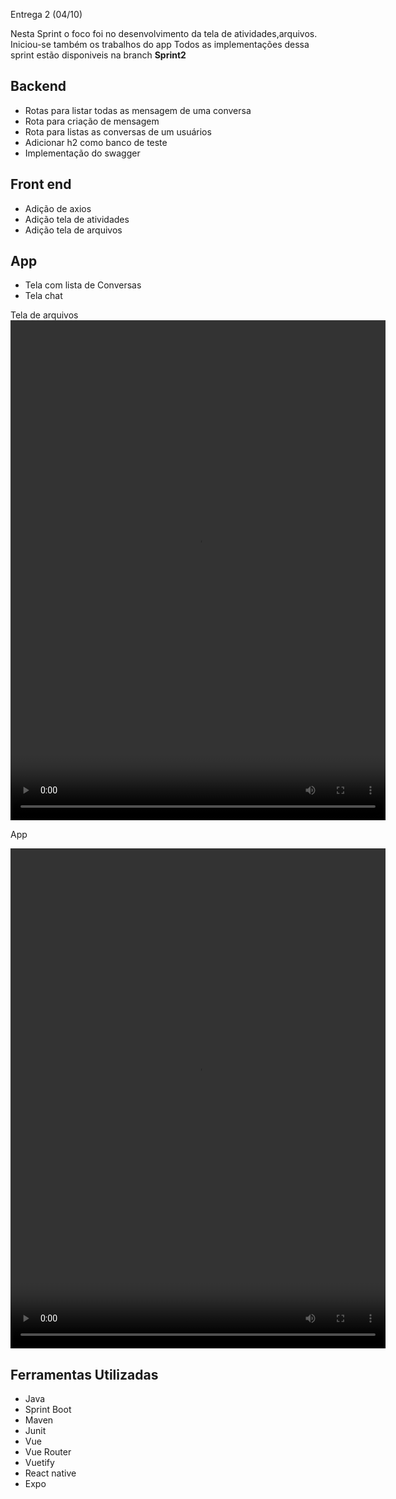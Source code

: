  Entrega 2 (04/10)

Nesta Sprint o foco foi no desenvolvimento da tela de atividades,arquivos. Iniciou-se também os trabalhos do app
Todos as implementações dessa sprint estão disponiveis na branch **Sprint2**

## Backend

- Rotas para listar todas as mensagem de uma conversa
- Rota para criação de mensagem
- Rota para listas as conversas de um usuários
- Adicionar h2 como banco de teste
- Implementação do swagger

## Front end

- Adição de axios
- Adição tela de atividades
- Adição tela de arquivos

## App

- Tela com lista de Conversas
- Tela chat


Tela de arquivos
<video width="600" height="800" controls>
  <source src="atividades1.mp4" type="video/mp4">
</video>

App

<video width="600" height="800" controls>
  <source src="app1.mp4" type="video/mp4">
</video>

## Ferramentas Utilizadas

- Java
- Sprint Boot
- Maven
- Junit
- Vue
- Vue Router
- Vuetify
- React native
- Expo
